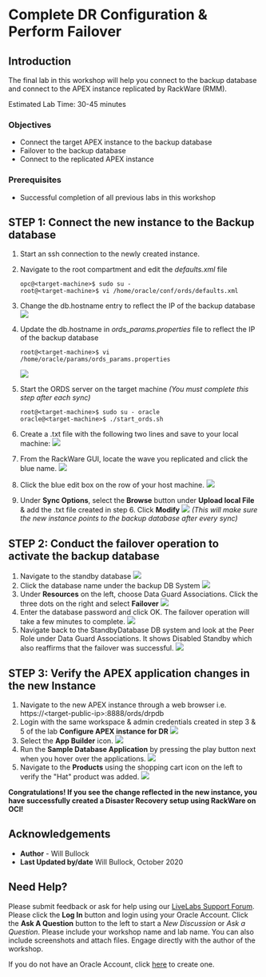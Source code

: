 # Complete DR Configuration & Perform Failover
## Introduction
The final lab in this workshop will help you connect to the backup database and connect to the APEX instance replicated by RackWare (RMM).

Estimated Lab Time: 30-45 minutes

### Objectives
- Connect the target APEX instance to the backup database
- Failover to the backup database 
- Connect to the replicated APEX instance

### Prerequisites
- Successful completion of all previous labs in this workshop

## **STEP 1:** Connect the new instance to the Backup database
1. Start an ssh connection to the newly created instance.
2. Navigate to the root compartment and edit the *defaults.xml* file
    ```
    opc@<target-machine>$ sudo su -
    root@<target-machine>$ vi /home/oracle/conf/ords/defaults.xml
    ```
3. Change the db.hostname entry to reflect the IP of the backup database
    ![](./images/defaults-db.PNG)

4. Update the db.hostname in *ords_params.properties* file to reflect the IP of the backup database
    ```
    root@<target-machine>$ vi /home/oracle/params/ords_params.properties
    ```
    ![](./images/params-db.PNG)
5. Start the ORDS server on the target machine *(You must complete this step after each sync)*
    ```
    root@<target-machine>$ sudo su - oracle
    oracle@<target-machine>$ ./start_ords.sh
    ```
6. Create a .txt file with the following two lines and save to your local machine:
    ![](./images/excl.PNG)
7. From the RackWare GUI, locate the wave you replicated and click the blue name.
    ![](./images/rack-wave.PNG)
8. Click the blue edit box on the row of your host machine.
    ![](./images/edit.PNG)
9. Under **Sync Options**, select the **Browse** button under **Upload local File** & add the .txt file created in step 6. Click **Modify**
    ![](./images/sync.PNG)
*(This will make sure the new instance points to the backup database after every sync)*


## **STEP 2:** Conduct the failover operation to activate the backup database

1. Navigate to the standby database
    ![](./images/db-nav.PNG)
2. Click the database name under the backup DB System
    ![](./images/db-name.PNG)
3. Under **Resources** on the left, choose Data Guard Associations. Click the three dots on the right and select **Failover**
    ![](./images/failover.PNG)
4. Enter the database password and click OK. The failover operation will take a few minutes to complete.
    ![](./images/db-pass.PNG)
5. Navigate back to the StandbyDatabase DB system and look at the Peer Role under Data Guard Associations. It shows Disabled Standby which also reaffirms that the failover was successful.
    ![](./images/pr-role.PNG)

## **STEP 3:** Verify the APEX application changes in the new Instance
1. Navigate to the new APEX instance through a web browser i.e. https://\<target-public-ip>:8888/ords/drpdb
2. Login with the same workspace & admin credentials created in step 3 & 5 of the lab **Configure APEX instance for DR**
    ![](./images/login.PNG)
3. Select the **App Builder** icon.
    ![](./images/app-build.PNG)
4. Run the **Sample Database Application** by pressing the play button next when you hover over the applications.
    ![](./images/hover.png)
5. Navigate to the **Products** using the shopping cart icon on the left to verify the "Hat" product was added.
    ![](./images/hat2.PNG)
    
**Congratulations! If you see the change reflected in the new instance, you have successfully created a Disaster Recovery setup using RackWare on OCI!**

## Acknowledgements
- **Author** - Will Bullock
- **Last Updated by/date** Will Bullock, October 2020

## Need Help?
Please submit feedback or ask for help using our [LiveLabs Support Forum](https://community.oracle.com/tech/developers/categories/oracle-maa-dataguard-rac). Please click the **Log In** button and login using your Oracle Account. Click the **Ask A Question** button to the left to start a *New Discussion* or *Ask a Question*.  Please include your workshop name and lab name.  You can also include screenshots and attach files.  Engage directly with the author of the workshop.

If you do not have an Oracle Account, click [here](https://profile.oracle.com/myprofile/account/create-account.jspx) to create one.